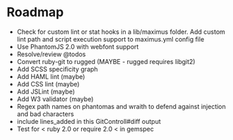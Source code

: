# Roadmap

* Check for custom lint or stat hooks in a lib/maximus folder. Add custom lint path and script execution support to maximus.yml config file
* Use PhantomJS 2.0 with webfont support
* Resolve/review @todos
* Convert ruby-git to rugged (MAYBE - rugged requires libgit2)
* Add SCSS specificity graph
* Add HAML lint (maybe)
* Add CSS lint (maybe)
* Add JSLint (maybe)
* Add W3 validator (maybe)
* Regex path names on phantomas and wraith to defend against injection and bad characters
* include lines_added in this GitControll#diff output
* Test for < ruby 2.0 or require 2.0 < in gemspec